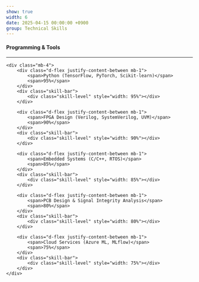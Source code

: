 ```yaml
---
show: true
width: 6
date: 2025-04-15 00:00:00 +0900
group: Technical Skills
---
```

<div class="p-4">
    <h4>Programming & Tools</h4>
    <hr />
    
    <div class="mb-4">
        <div class="d-flex justify-content-between mb-1">
            <span>Python (TensorFlow, PyTorch, Scikit-learn)</span>
            <span>95%</span>
        </div>
        <div class="skill-bar">
            <div class="skill-level" style="width: 95%"></div>
        </div>
        
        <div class="d-flex justify-content-between mb-1">
            <span>FPGA Design (Verilog, SystemVerilog, UVM)</span>
            <span>90%</span>
        </div>
        <div class="skill-bar">
            <div class="skill-level" style="width: 90%"></div>
        </div>
        
        <div class="d-flex justify-content-between mb-1">
            <span>Embedded Systems (C/C++, RTOS)</span>
            <span>85%</span>
        </div>
        <div class="skill-bar">
            <div class="skill-level" style="width: 85%"></div>
        </div>
        
        <div class="d-flex justify-content-between mb-1">
            <span>PCB Design & Signal Integrity Analysis</span>
            <span>80%</span>
        </div>
        <div class="skill-bar">
            <div class="skill-level" style="width: 80%"></div>
        </div>
        
        <div class="d-flex justify-content-between mb-1">
            <span>Cloud Services (Azure ML, MLflow)</span>
            <span>75%</span>
        </div>
        <div class="skill-bar">
            <div class="skill-level" style="width: 75%"></div>
        </div>
    </div>
</div>